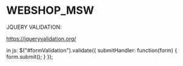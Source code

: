 # WEBSHOP_MSW

JQUERY VALIDATION:

https://jqueryvalidation.org/
<script src="https://cdnjs.cloudflare.com/ajax/libs/jquery-validate/1.19.5/jquery.validate.min.js"></script><!--jQueryValidation-->

in js:
 $("#formValidation").validate({
  submitHandler: function(form) {
    form.submit();
  }
 });
